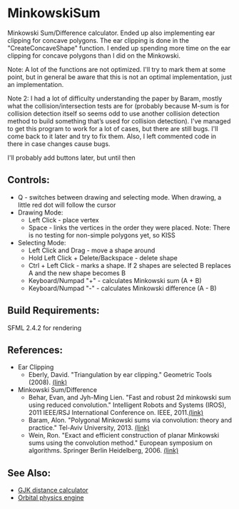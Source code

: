 # MinkowskiSum
Minkowski Sum/Difference calculator. Ended up also implementing ear clipping for concave polygons.
The ear clipping is done in the "CreateConcaveShape" function.
I ended up spending more time on the ear clipping for concave polygons than I did on the Minkowski.

Note: A lot of the functions are not optimized. I'll try to mark them at some point, but in general be
aware that this is not an optimal implementation, just an implementation.

Note 2: I had a lot of difficulty understanding the paper by Baram, mostly what the collision/intersection tests are for (probably
because M-sum is for collision detection itself so seems odd to use another collision detection method to build something that’s used for collision detection).
I've managed to get this program to work for a lot of cases, but there are still bugs. I'll come back to it later and try to fix them. Also, I left commented code in there in case changes cause bugs.

I'll probably add buttons later, but until then

## Controls:
 * Q - switches between drawing and selecting mode. When drawing, a little red dot will follow the cursor
 * Drawing Mode:
   * Left Click - place vertex
   * Space - links the vertices in the order they were placed. Note: There is no testing for non-simple polygons yet, so KISS
 * Selecting Mode:
   * Left Click and Drag - move a shape around
   * Hold Left Click + Delete/Backspace - delete shape
   * Ctrl + Left Click - marks a shape. If 2 shapes are selected B replaces A and the new shape becomes B
   * Keyboard/Numpad "+" - calculates Minkowski sum (A + B)
   * Keyboard/Numpad "-" - calculates Minkowski difference (A - B)

## Build Requirements:
SFML 2.4.2 for rendering

## References:
 * Ear Clipping
   * Eberly, David. "Triangulation by ear clipping." Geometric Tools (2008). [(link)](https://www.geometrictools.com/Documentation/TriangulationByEarClipping.pdf)
 * Minkowski Sum/Difference
   * Behar, Evan, and Jyh-Ming Lien. "Fast and robust 2d minkowski sum using reduced convolution." Intelligent Robots and Systems (IROS), 2011 IEEE/RSJ International Conference on. IEEE, 2011.[(link)](http://www.ams.sunysb.edu/~jsbm/fwcg10/papers/29.pdf)
   * Baram, Alon. "Polygonal Minkowski sums via convolution: theory and practice." Tel-Aviv University, 2013. [(link)](http://acg.cs.tau.ac.il/tau-members-area/general%20publications/m.sc.-theses/thesis-lienchapter.pdf)
   * Wein, Ron. "Exact and efficient construction of planar Minkowski sums using the convolution method." European symposium on algorithms. Springer Berlin Heidelberg, 2006. [(link)](https://pdfs.semanticscholar.org/b049/3b89b18d785ca81427404ec78d7ce6602ceb.pdf)
   
## See Also:
* [GJK distance calculator](https://github.com/inzombiak/GJK)
* [Orbital physics engine](https://github.com/inzombiak/Orbitals)
